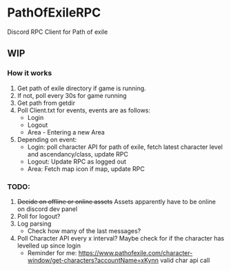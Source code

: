 # PathOfExileRPC
Discord RPC Client for Path of exile
## WIP
### How it works  
1. Get path of exile directory if game is running.  
2. If not, poll every 30s for game running
3. Get path from getdir
4. Poll Client.txt for events, events are as follows:
    - Login
    - Logout
    - Area - Entering a new Area
5. Depending on event:
    - Login: poll character API for path of exile, fetch latest character level and ascendancy/class, update RPC
    - Logout: Update RPC as logged out
    - Area: Fetch map icon if map, update RPC
  
### TODO:
1. ~~Decide on offline or online assets~~ Assets apparently have to be online on discord dev panel
2. Poll for logout?
3. Log parsing
    - Check how many of the last messages?
4. Poll Character API every x interval? Maybe check for if the character has levelled up since login
    - Reminder for me: https://www.pathofexile.com/character-window/get-characters?accountName=xKynn valid char api call
